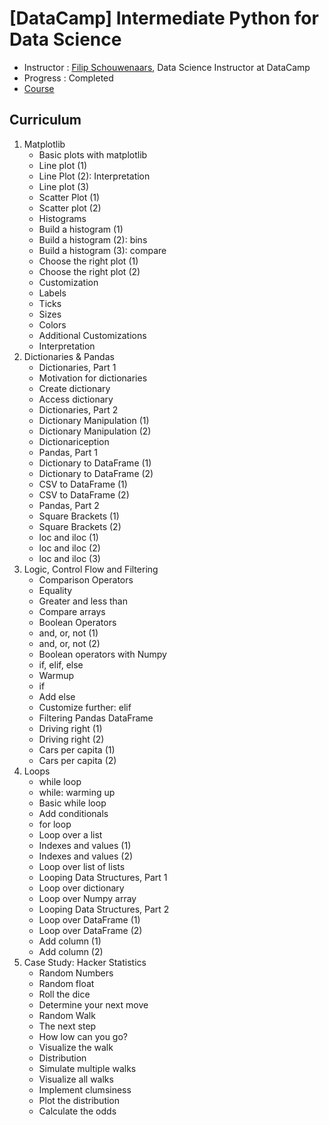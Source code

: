 ﻿# [DataCamp] Intermediate Python for Data Science

- Instructor : [Filip Schouwenaars](https://www.datacamp.com/instructors/filipsch), Data Science Instructor at DataCamp
- Progress : Completed
- [Course](https://www.datacamp.com/courses/intermediate-python-for-data-science)
 
## Curriculum
1. Matplotlib
    - Basic plots with matplotlib
    - Line plot (1)
    - Line Plot (2): Interpretation
    - Line plot (3)
    - Scatter Plot (1)
    - Scatter plot (2)
    - Histograms
    - Build a histogram (1)
    - Build a histogram (2): bins
    - Build a histogram (3): compare
    - Choose the right plot (1)
    - Choose the right plot (2)
    - Customization
    - Labels
    - Ticks
    - Sizes
    - Colors
    - Additional Customizations
    - Interpretation
2. Dictionaries & Pandas
    - Dictionaries, Part 1
    - Motivation for dictionaries
    - Create dictionary
    - Access dictionary
    - Dictionaries, Part 2
    - Dictionary Manipulation (1)
    - Dictionary Manipulation (2)
    - Dictionariception
    - Pandas, Part 1
    - Dictionary to DataFrame (1)
    - Dictionary to DataFrame (2)
    - CSV to DataFrame (1)
    - CSV to DataFrame (2)
    - Pandas, Part 2
    - Square Brackets (1)
    - Square Brackets (2)
    - loc and iloc (1)
    - loc and iloc (2)
    - loc and iloc (3)
3. Logic, Control Flow and Filtering
    - Comparison Operators
    - Equality
    - Greater and less than
    - Compare arrays
    - Boolean Operators
    - and, or, not (1)
    - and, or, not (2)
    - Boolean operators with Numpy
    - if, elif, else
    - Warmup
    - if
    - Add else
    - Customize further: elif
    - Filtering Pandas DataFrame
    - Driving right (1)
    - Driving right (2)
    - Cars per capita (1)
    - Cars per capita (2)
4. Loops
    - while loop
    - while: warming up
    - Basic while loop
    - Add conditionals
    - for loop
    - Loop over a list
    - Indexes and values (1)
    - Indexes and values (2)
    - Loop over list of lists
    - Looping Data Structures, Part 1
    - Loop over dictionary
    - Loop over Numpy array
    - Looping Data Structures, Part 2
    - Loop over DataFrame (1)
    - Loop over DataFrame (2)
    - Add column (1)
    - Add column (2)
5. Case Study: Hacker Statistics
    - Random Numbers
    - Random float
    - Roll the dice
    - Determine your next move
    - Random Walk
    - The next step
    - How low can you go?
    - Visualize the walk
    - Distribution
    - Simulate multiple walks
    - Visualize all walks
    - Implement clumsiness
    - Plot the distribution
    - Calculate the odds
